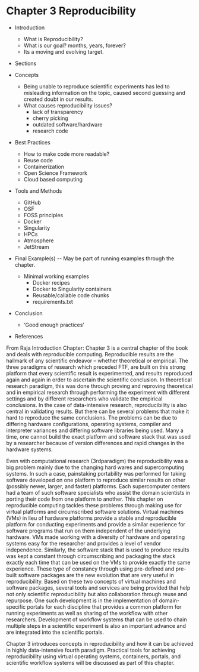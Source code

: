 # Chapter 3 Reproducibility
- Introduction
	- What is Reproducibility?
	- What is our goal? months, years, forever?
	- Its a moving and evolving target.
	
- Sections

- Concepts
	- Being unable to reproduce scientific experiments has led to misleading information on the topic, caused second guessing and created doubt in our results.
	- What causes reproducibility issues?
		- lack of transparency
		- cherry picking
		- outdated software/hardware
		- research code
		
- Best Practices
	- How to make code more readable?
	- Reuse code
	- Containerization
	- Open Science Framework
	- Cloud based computing
	
- Tools and Methods
	- GitHub
	- OSF
	- FOSS principles
	- Docker
	- Singularity
	- HPCs
	- Atmosphere
	- JetStream
	
- Final Example(s)  -- May be part of running examples through the chapter.
	- Minimal working examples
		- Docker recipes
		- Docker to Singularity containers
		- Reusable/callable code chunks
		- requirements.txt
		
- Conclusion
	- ‘Good enough practices’
	
- References


From Raja Introduction Chapter:
Chapter 3 is a central chapter of the book and deals with reproducible computing. Reproducible results are the hallmark of any scientific endeavor – whether theoretical or empirical.  The three paradigms of research which preceded FTF, are built on this strong platform that every scientific result is experimented, and results reproduced again and again in order to ascertain the scientific conclusion. In theoretical research paradigm, this was done through proving and reproving theoretical and in empirical research through performing the experiment with different settings and by different researchers who validate the empirical conclusions. In the case of data-intensive research, reproducibility is also central in validating results. But there can be several problems that make it hard to reproduce the same conclusions. The problems can be due to differing hardware configurations, operating systems, compiler and interpreter variances and differing software libraries being used. Many a time, one cannot build the exact platform and software stack that was used by a researcher because of version differences and rapid changes in the hardware systems. 

Even with computational research (3rdparadigm) the reproducibility was a big problem mainly due to the changing hard wares and supercomputing systems. In such a case, painstaking portability was performed for taking software developed on one platform to reproduce similar results on other (possibly newer, larger, and faster) platforms.  Each supercomputer centers had a team of such software specialists who assist the domain scientists in porting their code from one platform to another. This chapter on reproducible computing tackles these problems through making use for virtual platforms and circumscribed software solutions. Virtual machines (VMs) in lieu of hardware platforms provide a stable and reproducible platform for conducting experiments and provide a similar experience for software programs that run on them independent of the underlying hardware. VMs made working with a diversity of hardware and operating systems easy for the researcher and provides a level of vendor independence.  Similarly, the software stack that is used to produce results was kept a constant through circumscribing and packaging the stack exactly each time that can be used on the VMs to provide exactly the same experience. These type of constancy through using pre-defined and pre-built software packages are the new evolution that are very useful in reproducibility. Based on these two concepts of virtual machines and software packages, several tools and services are being provided that help not only scientific reproducibility but also collaboration through reuse and repurpose. One such development is in the implementation of domain-specific portals for each discipline that provides a common platform for running experiments as well as sharing of the workflow with other researchers.  Development of workflow systems that can be used to chain multiple steps in a scientific experiment is also an important advance and are integrated into the scientific portals. 

Chapter 3 introduces concepts in reproducibility and how it can be achieved in highly data-intensive fourth paradigm. Practical tools for achieving reproducibility using virtual operating systems, containers, portals, and scientific workflow systems will be discussed as part of this chapter.
